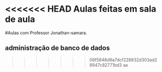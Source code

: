 <<<<<<< HEAD
Aulas feitas em sala de aula
=======
#Aulas com Professor Jonathan-samara.
## administração de banco de dados




>>>>>>> 06f5848d9a7dcf228832d303ad28947c82771bd3
aa